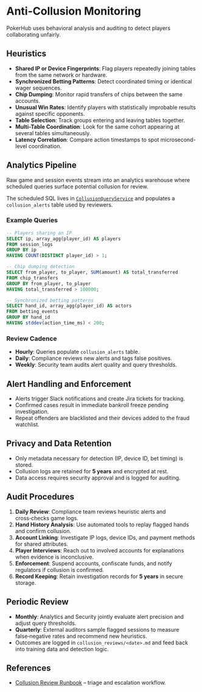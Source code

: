 # Anti-Collusion Monitoring

PokerHub uses behavioral analysis and auditing to detect players collaborating unfairly.

## Heuristics
- **Shared IP or Device Fingerprints**: Flag players repeatedly joining tables from the same network or hardware.
- **Synchronized Betting Patterns**: Detect coordinated timing or identical wager sequences.
- **Chip Dumping**: Monitor rapid transfers of chips between the same accounts.
- **Unusual Win Rates**: Identify players with statistically improbable results against specific opponents.
- **Table Selection**: Track groups entering and leaving tables together.
- **Multi-Table Coordination**: Look for the same cohort appearing at several tables simultaneously.
- **Latency Correlation**: Compare action timestamps to spot microsecond-level coordination.

## Analytics Pipeline
Raw game and session events stream into an analytics warehouse where scheduled queries surface
potential collusion for review.

The scheduled SQL lives in [`CollusionQueryService`](../../backend/src/analytics/collusion.queries.ts)
and populates a `collusion_alerts` table used by reviewers.

### Example Queries
```sql
-- Players sharing an IP
SELECT ip, array_agg(player_id) AS players
FROM session_logs
GROUP BY ip
HAVING COUNT(DISTINCT player_id) > 1;

-- Chip dumping detection
SELECT from_player, to_player, SUM(amount) AS total_transferred
FROM chip_transfers
GROUP BY from_player, to_player
HAVING total_transferred > 100000;

-- Synchronized betting patterns
SELECT hand_id, array_agg(player_id) AS actors
FROM betting_events
GROUP BY hand_id
HAVING stddev(action_time_ms) < 200;
```

### Review Cadence
- **Hourly**: Queries populate `collusion_alerts` table.
- **Daily**: Compliance reviews new alerts and tags false positives.
- **Weekly**: Security team audits alert quality and query thresholds.

## Alert Handling and Enforcement
- Alerts trigger Slack notifications and create Jira tickets for tracking.
- Confirmed cases result in immediate bankroll freeze pending investigation.
- Repeat offenders are blacklisted and their devices added to the fraud watchlist.

## Privacy and Data Retention
- Only metadata necessary for detection (IP, device ID, bet timing) is stored.
- Collusion logs are retained for **5 years** and encrypted at rest.
- Data access requires security approval and is logged for auditing.

## Audit Procedures
1. **Daily Review**: Compliance team reviews heuristic alerts and cross‑checks game logs.
2. **Hand History Analysis**: Use automated tools to replay flagged hands and confirm collusion.
3. **Account Linking**: Investigate IP logs, device IDs, and payment methods for shared attributes.
4. **Player Interviews**: Reach out to involved accounts for explanations when evidence is inconclusive.
5. **Enforcement**: Suspend accounts, confiscate funds, and notify regulators if collusion is confirmed.
6. **Record Keeping**: Retain investigation records for **5 years** in secure storage.

## Periodic Review
- **Monthly**: Analytics and Security jointly evaluate alert precision and adjust query thresholds.
- **Quarterly**: External auditors sample flagged sessions to measure false‑negative rates and recommend new heuristics.
- Outcomes are logged in `collusion_reviews/<date>.md` and feed back into training data and detection logic.


## References
- [Collusion Review Runbook](../runbooks/collusion-review.md) – triage and escalation workflow.
